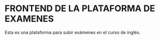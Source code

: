 # FRONTEND DE LA PLATAFORMA DE EXAMENES

Esta es una plataforma para subir exámenes en el curso de inglés.
